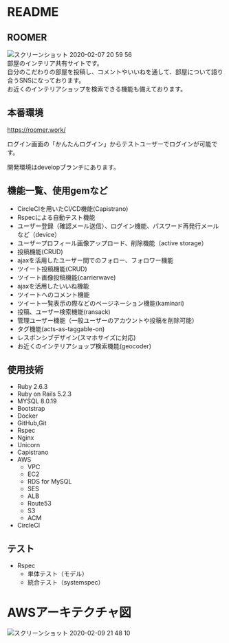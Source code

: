 # README

## ROOMER
![スクリーンショット 2020-02-07 20 59 56](https://user-images.githubusercontent.com/49487779/74102337-0e8c5480-4b86-11ea-8788-c7c8cc1acaa4.png)
<br>部屋のインテリア共有サイトです。
<br>自分のこだわりの部屋を投稿し、コメントやいいねを通して、部屋について語り合うSNSになっております。
<br>お近くのインテリアショップを検索できる機能も備えております。

## 本番環境
https://roomer.work/

ログイン画面の「かんたんログイン」からテストユーザーでログインが可能です。

開発環境はdevelopブランチにあります。

## 機能一覧、使用gemなど
* CircleCIを用いたCI/CD機能(Capistrano)
* Rspecによる自動テスト機能
* ユーザー登録（確認メール送信）、ログイン機能、パスワード再発行メールなど（device）
* ユーザープロフィール画像アップロード、削除機能（active storage）
* 投稿機能(CRUD)
* ajaxを活用したユーザー間でのフォロー、フォロワー機能
* ツイート投稿機能(CRUD)
* ツイート画像投稿機能(carrierwave)
* ajaxを活用したいいね機能
* ツイートへのコメント機能
* ツイート一覧表示の際などのページネーション機能(kaminari)
* 投稿、ユーザー検索機能(ransack)
* 管理ユーザー機能（一般ユーザーのアカウントや投稿を削除可能）
* タグ機能(acts-as-taggable-on)
* レスポンシブデザイン(スマホサイズに対応)
* お近くのインテリアショップ検索機能(geocoder)

## 使用技術
* Ruby 2.6.3
* Ruby on Rails 5.2.3
* MYSQL 8.0.19
* Bootstrap
* Docker
* GitHub,Git
* Rspec
* Nginx
* Unicorn
* Capistrano
* AWS
  * VPC
  * EC2
  * RDS for MySQL 
  * SES
  * ALB
  * Route53
  * S3
  * ACM
* CircleCI

## テスト
* Rspec
  * 単体テスト（モデル）
  * 統合テスト（systemspec）

# AWSアーキテクチャ図
![スクリーンショット 2020-02-09 21 48 10](https://user-images.githubusercontent.com/49487779/74102340-13510880-4b86-11ea-86bb-8698a5c22059.png)
